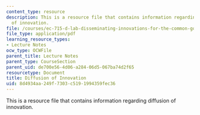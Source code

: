 ```yaml
---
content_type: resource
description: This is a resource file that contains information regarding diffusion
  of innovation.
file: /courses/ec-715-d-lab-disseminating-innovations-for-the-common-good-spring-2007/8d4934aa249f7303c5191994359fec36_MITEC_715S07_lec17.pdf
file_type: application/pdf
learning_resource_types:
- Lecture Notes
ocw_type: OCWFile
parent_title: Lecture Notes
parent_type: CourseSection
parent_uid: de700e56-4d06-a284-06d5-067ba74d2f65
resourcetype: Document
title: Diffusion of Innovation
uid: 8d4934aa-249f-7303-c519-1994359fec36
---
```

This is a resource file that contains information regarding diffusion of innovation.

